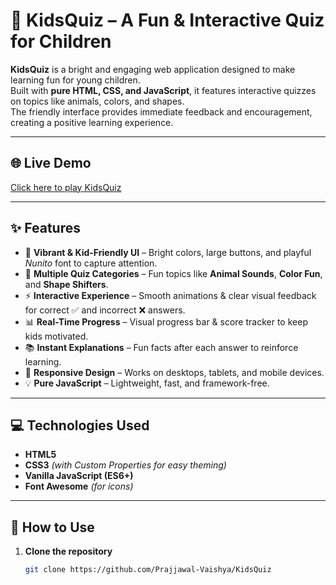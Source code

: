 # 🎨 KidsQuiz – A Fun & Interactive Quiz for Children  

**KidsQuiz** is a bright and engaging web application designed to make learning fun for young children.  
Built with **pure HTML, CSS, and JavaScript**, it features interactive quizzes on topics like animals, colors, and shapes.  
The friendly interface provides immediate feedback and encouragement, creating a positive learning experience.  

---

## 🌐 Live Demo  
[Click here to play KidsQuiz](https://your-live-demo-link.com)  

---

## ✨ Features  

- 🎨 **Vibrant & Kid-Friendly UI** – Bright colors, large buttons, and playful *Nunito* font to capture attention.  
- 🐾 **Multiple Quiz Categories** – Fun topics like **Animal Sounds**, **Color Fun**, and **Shape Shifters**.  
- ⚡ **Interactive Experience** – Smooth animations & clear visual feedback for correct ✅ and incorrect ❌ answers.  
- 📊 **Real-Time Progress** – Visual progress bar & score tracker to keep kids motivated.  
- 📚 **Instant Explanations** – Fun facts after each answer to reinforce learning.  
- 📱 **Responsive Design** – Works on desktops, tablets, and mobile devices.  
- 💡 **Pure JavaScript** – Lightweight, fast, and framework-free.  

---

## 💻 Technologies Used  

- **HTML5**  
- **CSS3** *(with Custom Properties for easy theming)*  
- **Vanilla JavaScript (ES6+)**  
- **Font Awesome** *(for icons)*  

---

## 🚀 How to Use  

1. **Clone the repository**  
   ```bash
   git clone https://github.com/Prajjawal-Vaishya/KidsQuiz

